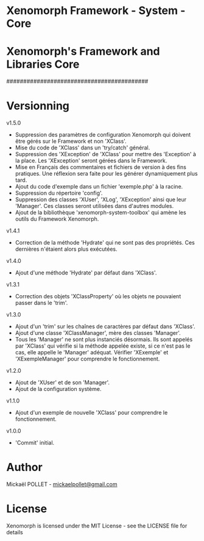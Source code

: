 # Xenomorph Framework - System - Core
# Xenomorph's Framework and Libraries Core
##########################################

# Versionning

v1.5.0
- Suppression des paramètres de configuration Xenomorph qui doivent être gérés sur le Framework et non 'XClass'.
- Mise du code de 'XClass' dans un 'try/catch' général.
- Suppression des 'XException' de 'XClass' pour mettre des 'Exception' à la place. Les 'XException' seront gérées dans le Framework.
- Mise en Français des commentaires et fichiers de version à des fins pratiques. Une réflexion sera faite pour les générer dynamiquement plus tard.
- Ajout du code d'exemple dans un fichier 'exemple.php' à la racine.
- Suppression du répertoire 'config'.
- Suppression des classes 'XUser', 'XLog', 'XException' ainsi que leur 'Manager'. Ces classes seront utilisées dans d'autres modules.
- Ajout de la bibliothèque 'xenomorph-system-toolbox' qui amène les outils du Framework Xenomorph.

v1.4.1
- Correction de la méthode 'Hydrate' qui ne sont pas des propriétés. Ces dernières n'étaient alors plus exécutées.

v1.4.0
- Ajout d'une méthode 'Hydrate' par défaut dans 'XClass'.

v1.3.1
- Correction des objets 'XClassProperty' où les objets ne pouvaient passer dans le 'trim'.

v1.3.0
- Ajout d'un 'trim' sur les chaînes de caractères par défaut dans 'XClass'.
- Ajout d'une classe 'XClassManager', mère des classes 'Manager'.
- Tous les 'Manager' ne sont plus instanciés désormais. Ils sont appelés par 'XClass' qui vérifie si la méthode appelée existe, si ce n'est pas le cas, elle appelle le 'Manager' adéquat. Vérifier 'XExemple' et 'XExempleManager' pour comprendre le fonctionnement.

v1.2.0
- Ajout de 'XUser' et de son 'Manager'.
- Ajout de la configuration système.

v1.1.0
- Ajout d'un exemple de nouvelle 'XClass' pour comprendre le fonctionnement.

v1.0.0
- 'Commit' initial.

# Author
Mickaël POLLET - mickaelpollet@gmail.com

# License
Xenomorph is licensed under the MIT License - see the LICENSE file for details
